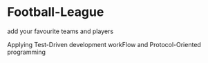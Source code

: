 # Football-League
add your favourite teams and players

Applying Test-Driven development workFlow and Protocol-Oriented programming
